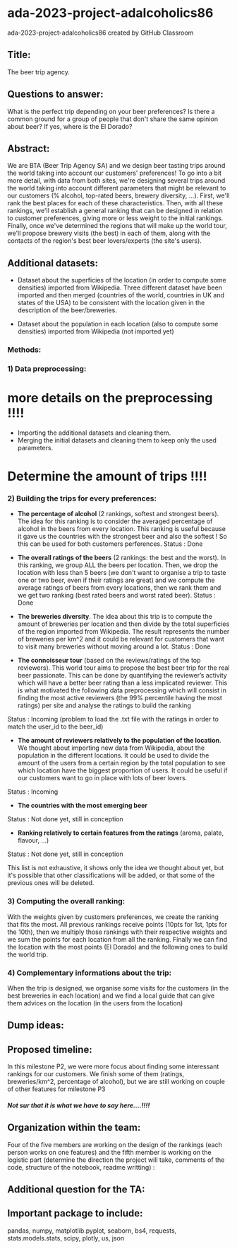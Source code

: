 # ada-2023-project-adalcoholics86
ada-2023-project-adalcoholics86 created by GitHub Classroom

## Title:

The beer trip agency. 

## Questions to answer:
What is the perfect trip depending on your beer preferences? Is there a common ground for a group of people that don't share the same opinion about beer? If yes, where is the El Dorado?

## Abstract:

We are BTA (Beer Trip Agency SA) and we design beer tasting trips around the world taking into account our customers' preferences!
To go into a bit more detail, with data from both sites, we're designing several trips around the world taking into account different parameters that might be relevant to our customers (% alcohol, top-rated beers, brewery diversity, ...). First, we'll rank the best places for each of these characteristics. Then, with all these rankings, we'll establish a general ranking that can be designed in relation to customer preferences, giving more or less weight to the initial rankings. Finally, once we've determined the regions that will make up the world tour, we'll propose brewery visits (the best) in each of them, along with the contacts of the region's best beer lovers/experts (the site's users).

## Additional datasets:

- Dataset about the superficies of the location (in order to compute some densities) imported from Wikipedia. Three different dataset have been imported and then merged (countries of the world, countries in UK and states of the USA) to be consistent with the location given in the description of the beer/breweries. 

- Dataset about the population in each location (also to compute some densities) imported from Wikipedia (not imported yet)

### Methods: 

### 1) Data preprocessing:

# more details on the preprocessing !!!!
- Importing the additional datasets and cleaning them.
- Merging the initial datasets and cleaning them to keep only the used parameters. 
 
# Determine the amount of trips !!!!
### 2) Building the trips for every preferences: 

- **The percentage of alcohol** (2 rankings, softest and strongest beers). The idea for this ranking is to consider the averaged percentage of alcohol in the beers from every location. This ranking is useful because it gave us the countries with the strongest beer and also the softest ! So this can be used for both customers perferences. 
Status : Done

- **The overall ratings of the beers** (2 rankings: the best and the worst). In this ranking, we group ALL the beers per location. Then, we drop the location with less than 5 beers (we don't want to organise a trip to taste one or two beer, even if their ratings are great) and we compute the average ratings of beers from every locations, then we rank them and we get two ranking (best rated beers and worst rated beer).
Status : Done

- **The breweries diversity**. The idea about this trip is to compute the amount of breweries per location and then divide by the total superficies of the region imported from Wikipedia. The result represents the number of breweries per km^2 and it could be relevant for customers that want to visit many breweries without moving around a lot. 
Status : Done

- **The connoisseur tour** (based on the reviews/ratings of the top reviewers). This world tour aims to propose the best beer trip for the real beer passionate. This can be done by quantifying the reviewer’s activity which will have a better beer rating than a less implicated reviewer. This is what motivated the following data preprocessing which will consist in finding the most active reviewers (the 99% percentile having the most ratings) per site and analyse the ratings to build the ranking

Status : Incoming (problem to load the .txt file with the ratings in order to match the user_id to the beer_id)

- **The amount of reviewers relatively to the population of the location**. We thought about importing new data from Wikipedia, about the population in the different locations. It could be used to divide the amount of the users from a certain region by the total population to see which location have the biggest proportion of users. It could be useful if our customers want to go in place with lots of beer lovers. 

Status : Incoming

- **The countries with the most emerging beer**

Status : Not done yet, still in conception

- **Ranking relatively to certain features from the ratings** (aroma, palate, flavour, ...) 

Status : Not done yet, still in conception


This list is not exhaustive, it shows only the idea we thought about yet, but it's possible that other classifications will be added, or that some of the previous ones will be deleted.

### 3) Computing the overall ranking: 
With the weights given by customers preferences, we create the ranking that fits the most. 
All previous rankings receive points (10pts for 1st, 1pts for the 10th), then we multiply those rankings with their respective weights and we sum the points for each location from all the ranking. Finally we can find the location with the most points (El Dorado) and the following ones to build the world trip. 

### 4) Complementary informations about the trip:
When the trip is designed, we organise some visits for the customers (in the best breweries in each location) and we find a local guide that can give them advices on the location (in the users from the location)

## Dump ideas: 

## Proposed timeline: 
In this milestone P2, we were more focus about finding some interessant rankings for our customers. We finish some of them (ratings, breweries/km^2, percentage of alcohol), but we are still working on couple of other features for milestone P3
##### Not sur that it is what we have to say here....!!!!

## Organization within the team: 

Four of the five members are working on the design of the rankings (each person works on one features) and the fifth member is working on the logistic part (determine the direction the project will take, comments of the code, structure of the notebook, readme writting) :

## Additional question for the TA: 


## Important package to include:

pandas, numpy, matplotlib.pyplot, seaborn, bs4, requests, stats.models.stats, scipy, plotly, us, json